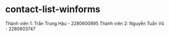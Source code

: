 # contact-list-winforms

Thành viên 1: Trần Trung Hậu - 2280600895
Thành viên 2: Nguyễn Tuấn Vũ - 2280603747
